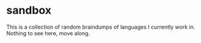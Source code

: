 sandbox
=======

This is a collection of random braindumps of languages I currently work in.
Nothing to see here, move along.
